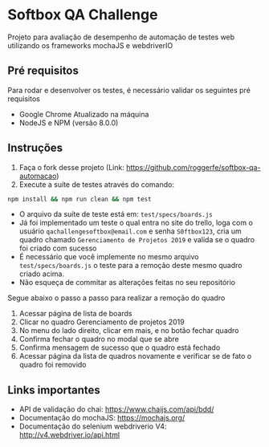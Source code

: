# Softbox QA Challenge

Projeto para avaliação de desempenho de automação de testes web utilizando os frameworks mochaJS e webdriverIO

## Pré requisitos

Para rodar e desenvolver os testes, é necessário validar os seguintes pré requisitos

- Google Chrome Atualizado na máquina
- NodeJS e NPM (versão 8.0.0)

## Instruções

1. Faça o fork desse projeto (Link: https://github.com/roggerfe/softbox-qa-automacao)
2. Execute a suíte de testes através do comando:


```sh
npm install && npm run clean && npm test
```

- O arquivo da suíte de teste está em: `test/specs/boards.js`
- Já foi implementado um teste o qual entra no site do trello, loga com o usuário `qachallengesoftbox@email.com` e senha `S0ftbox123`, cria um quadro chamado `Gerenciamento de Projetos 2019` e valida se o quadro foi criado com sucesso
- É necessário que você implemente no mesmo arquivo `test/specs/boards.js` o teste para a remoção deste mesmo quadro criado acima.
- Não esqueça de commitar as alterações feitas no seu repositório

Segue abaixo o passo a passo para realizar a remoção do quadro

1. Acessar página de lista de boards
2. Clicar no quadro Gerenciamento de projetos 2019
3. No menu do lado direito, clicar em mais, e no botão fechar quadro
4. Confirma fechar o quadro no modal que se abre
5. Confirma mensagem de sucesso que o quadro está fechado
6. Acessar página da lista de quadros novamente e verificar se de fato o quadro foi removido

## Links importantes

- API de validação do chai: https://www.chaijs.com/api/bdd/
- Documentação do mochaJS: https://mochajs.org/
- Documentação do selenium webdriverio V4: http://v4.webdriver.io/api.html